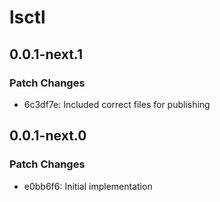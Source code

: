 # lsctl

## 0.0.1-next.1

### Patch Changes

- 6c3df7e: Included correct files for publishing

## 0.0.1-next.0

### Patch Changes

- e0bb6f6: Initial implementation
